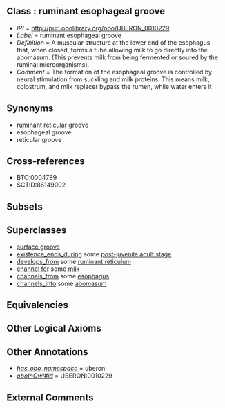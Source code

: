 
## Class : ruminant esophageal groove

 * *IRI* = http://purl.obolibrary.org/obo/UBERON_0010229
 * *Label* = ruminant esophageal groove
 * *Definition* = A muscular structure at the lower end of the esophagus that, when closed, forms a tube allowing milk to go directly into the abomasum. (This prevents milk from being fermented or soured by the ruminal microorganisms).
 * *Comment* = The formation of the esophageal groove is controlled by neural stimulation from suckling and milk proteins. This means milk, colostrum, and milk replacer bypass the rumen, while water enters it

## Synonyms

 * ruminant reticular groove
 * esophageal groove
 * reticular groove

## Cross-references

 * BTO:0004789
 * SCTID:86149002

## Subsets


## Superclasses

 * [surface groove](../../UBERON/46/UBERON_0006846.md)
 * [existence_ends_during](../../BFO/69/BFO_0000069.md) some [post-juvenile adult stage](../../UBERON/13/UBERON_0000113.md)
 * [develops_from](../../RO/02/RO_0002202.md) some [ruminant reticulum](../../UBERON/61/UBERON_0007361.md)
 * [channel for](../../core#channel/or/core#channel_for.md) some [milk](../../UBERON/13/UBERON_0001913.md)
 * [channels_from](../../core#channels/om/core#channels_from.md) some [esophagus](../../UBERON/43/UBERON_0001043.md)
 * [channels_into](../../core#channels/to/core#channels_into.md) some [abomasum](../../UBERON/58/UBERON_0007358.md)

## Equivalencies


## Other Logical Axioms


## Other Annotations

 * *[has_obo_namespace](../../ce/oboInOwl#hasOBONamespace.md)* = uberon
 * *[oboInOwl#id](../../id/oboInOwl#id.md)* = UBERON:0010229

## External Comments

